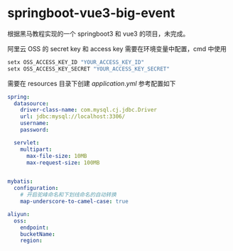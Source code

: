 # springboot-vue3-big-event



根据黑马教程实现的一个 springboot3 和 vue3 的项目，未完成。

阿里云 OSS 的 secret key 和 access key 需要在环境变量中配置，cmd 中使用

```bash
setx OSS_ACCESS_KEY_ID "YOUR_ACCESS_KEY_ID"
setx OSS_ACCESS_KEY_SECRET "YOUR_ACCESS_KEY_SECRET"
```

需要在 resources 目录下创建 $application.yml$ 参考配置如下

```yaml
spring:
  datasource:
    driver-class-name: com.mysql.cj.jdbc.Driver
    url: jdbc:mysql://localhost:3306/
    username: 
    password: 

  servlet:
    multipart:
      max-file-size: 10MB
      max-request-size: 100MB


mybatis:
  configuration:
    # 开启驼峰命名和下划线命名的自动转换
    map-underscore-to-camel-case: true

aliyun:
  oss:
    endpoint: 
    bucketName: 
    region: 

```

